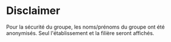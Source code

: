 # Disclaimer
Pour la sécurité du groupe, les noms/prénoms du groupe ont été anonymisés. Seul l'établissement et la filière seront affichés.
